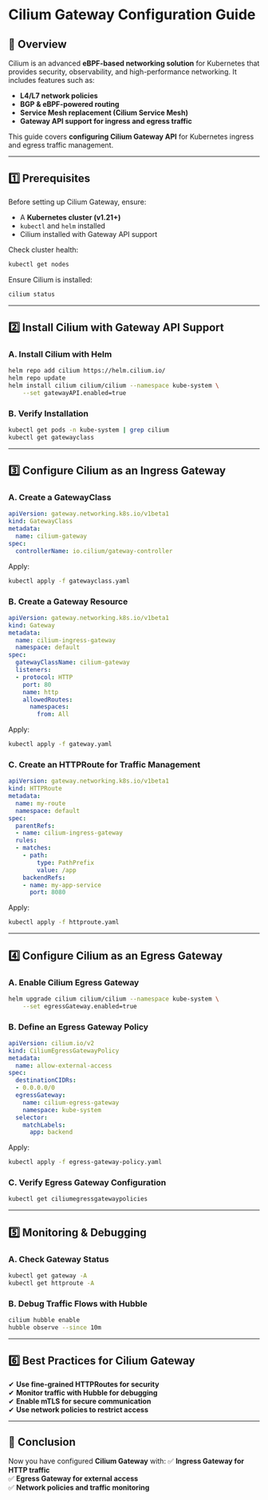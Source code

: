 # **Cilium Gateway Configuration Guide**

## **🚀 Overview**
Cilium is an advanced **eBPF-based networking solution** for Kubernetes that provides security, observability, and high-performance networking. It includes features such as:
- **L4/L7 network policies**
- **BGP & eBPF-powered routing**
- **Service Mesh replacement (Cilium Service Mesh)**
- **Gateway API support for ingress and egress traffic**

This guide covers **configuring Cilium Gateway API** for Kubernetes ingress and egress traffic management.

---

## **1️⃣ Prerequisites**
Before setting up Cilium Gateway, ensure:
- A **Kubernetes cluster (v1.21+)**
- `kubectl` and `helm` installed
- Cilium installed with Gateway API support

Check cluster health:
```bash
kubectl get nodes
```

Ensure Cilium is installed:
```bash
cilium status
```

---

## **2️⃣ Install Cilium with Gateway API Support**

### **A. Install Cilium with Helm**
```bash
helm repo add cilium https://helm.cilium.io/
helm repo update
helm install cilium cilium/cilium --namespace kube-system \
    --set gatewayAPI.enabled=true
```

### **B. Verify Installation**
```bash
kubectl get pods -n kube-system | grep cilium
kubectl get gatewayclass
```

---

## **3️⃣ Configure Cilium as an Ingress Gateway**

### **A. Create a GatewayClass**
```yaml
apiVersion: gateway.networking.k8s.io/v1beta1
kind: GatewayClass
metadata:
  name: cilium-gateway
spec:
  controllerName: io.cilium/gateway-controller
```
Apply:
```bash
kubectl apply -f gatewayclass.yaml
```

### **B. Create a Gateway Resource**
```yaml
apiVersion: gateway.networking.k8s.io/v1beta1
kind: Gateway
metadata:
  name: cilium-ingress-gateway
  namespace: default
spec:
  gatewayClassName: cilium-gateway
  listeners:
  - protocol: HTTP
    port: 80
    name: http
    allowedRoutes:
      namespaces:
        from: All
```
Apply:
```bash
kubectl apply -f gateway.yaml
```

### **C. Create an HTTPRoute for Traffic Management**
```yaml
apiVersion: gateway.networking.k8s.io/v1beta1
kind: HTTPRoute
metadata:
  name: my-route
  namespace: default
spec:
  parentRefs:
  - name: cilium-ingress-gateway
  rules:
  - matches:
    - path:
        type: PathPrefix
        value: /app
    backendRefs:
    - name: my-app-service
      port: 8080
```
Apply:
```bash
kubectl apply -f httproute.yaml
```

---

## **4️⃣ Configure Cilium as an Egress Gateway**

### **A. Enable Cilium Egress Gateway**
```bash
helm upgrade cilium cilium/cilium --namespace kube-system \
    --set egressGateway.enabled=true
```

### **B. Define an Egress Gateway Policy**
```yaml
apiVersion: cilium.io/v2
kind: CiliumEgressGatewayPolicy
metadata:
  name: allow-external-access
spec:
  destinationCIDRs:
  - 0.0.0.0/0
  egressGateway:
    name: cilium-egress-gateway
    namespace: kube-system
  selector:
    matchLabels:
      app: backend
```
Apply:
```bash
kubectl apply -f egress-gateway-policy.yaml
```

### **C. Verify Egress Gateway Configuration**
```bash
kubectl get ciliumegressgatewaypolicies
```

---

## **5️⃣ Monitoring & Debugging**

### **A. Check Gateway Status**
```bash
kubectl get gateway -A
kubectl get httproute -A
```

### **B. Debug Traffic Flows with Hubble**
```bash
cilium hubble enable
hubble observe --since 10m
```

---

## **6️⃣ Best Practices for Cilium Gateway**
✔ **Use fine-grained HTTPRoutes for security**  
✔ **Monitor traffic with Hubble for debugging**  
✔ **Enable mTLS for secure communication**  
✔ **Use network policies to restrict access**  

---

## **🎯 Conclusion**
Now you have configured **Cilium Gateway** with:
✅ **Ingress Gateway for HTTP traffic**  
✅ **Egress Gateway for external access**  
✅ **Network policies and traffic monitoring**  




